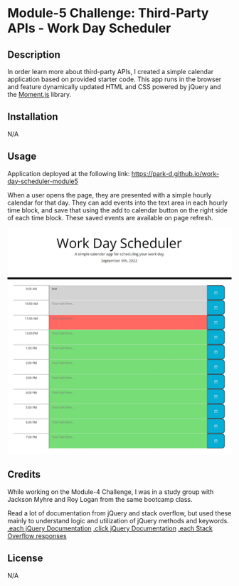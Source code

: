 # Module-5 Challenge: Third-Party APIs - Work Day Scheduler

## Description

In order learn more about third-party APIs, I created a simple calendar application based on provided starter code. This app runs in the browser and feature dynamically updated HTML and CSS powered by jQuery and the [Moment.js](https://momentjs.com/) library.

## Installation

N/A

## Usage

Application deployed at the following link: https://park-d.github.io/work-day-scheduler-module5

When a user opens the page, they are presented with a simple hourly calendar for that day. They can add events into the text area in each hourly time block, and save that using the add to calendar button on the right side of each time block. These saved events are available on page refresh.

![Main Webpage with Schedule](./Assets/workDayScheduler.JPG)

## Credits

While working on the Module-4 Challenge, I was in a study group with Jackson Myhre and Roy Logan from the same bootcamp class.

Read a lot of documentation from jQuery and stack overflow, but used these mainly to understand logic and utilization of jQuery methods and keywords.
[.each jQuery Documentation](https://api.jquery.com/each/)
[.click jQuery Documentation](https://api.jquery.com/click/)
[.each Stack Overflow responses](https://stackoverflow.com/questions/8524613/using-for-loop-in-jquery)

## License

N/A
